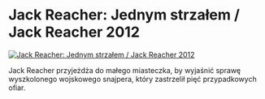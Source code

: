 Jack Reacher: Jednym strzałem / Jack Reacher 2012 
=============
[![Jack Reacher: Jednym strzałem / Jack Reacher 2012 ](http://vidos.pl/images/player.gif)](http://vidos.pl/jack-reacher-jednym-strzalem-jack-reacher-2012)

 Jack Reacher przyjeżdża do małego miasteczka, by wyjaśnić sprawę wyszkolonego wojskowego snajpera, który zastrzelił pięć przypadkowych ofiar.
